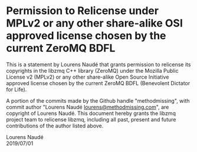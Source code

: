 # Permission to Relicense under MPLv2 or any other share-alike OSI approved license chosen by the current ZeroMQ BDFL

This is a statement by Lourens Naudé
that grants permission to relicense its copyrights in the libzmq C++
library (ZeroMQ) under the Mozilla Public License v2 (MPLv2) or any other 
share-alike Open Source Initiative approved license chosen by the current 
ZeroMQ BDFL (Benevolent Dictator for Life).

A portion of the commits made by the Github handle "methodmissing", with
commit author "Lourens Naudé <lourens@methodmissing.com>", are copyright of Lourens Naudé.
This document hereby grants the libzmq project team to relicense libzmq, 
including all past, present and future contributions of the author listed above.

Lourens Naudé  
2019/07/01
